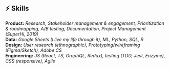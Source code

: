 ## ⚡️ Skills

**Product:** _Research, Stakeholder management & engagement, Prioritization & roadmapping, A/B testing, Documentation, Project Management (SuperHi, 2019)_  
**Data:** _Google Sheets (I live my life through it), ML, Python, SQL, R_  
**Design:** _User research (ethnographic), Prototyping/wireframing (Figma/Sketch), Adobe CS_  
**Engineering:** _JS (React, TS, GraphQL, Redux), testing (TDD, Jest, Enzyme), CSS (responsive), Agile_  
